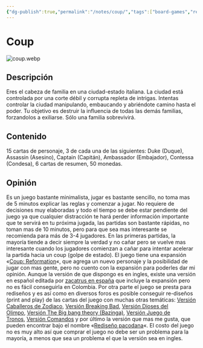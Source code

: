 ```yaml
---
{"dg-publish":true,"permalink":"/notes/coup/","tags":["board-games","references"],"created":"2025-03-10T22:35:12.437-05:00","updated":"2025-03-10T23:05:33.663-05:00"}
---
```


# Coup
![coup.webp](/img/user/Attachment/coup.webp)


## **Descripción**
Eres el cabeza de familia en una ciudad-estado italiana. La ciudad está controlada por una corte débil y corrupta repleta de intrigas. Intentas controlar la ciudad manipulando, embaucando y abriéndote camino hasta el poder. Tu objetivo es destruir la influencia de todas las demás familias, forzandolos a exiliarse. Sólo una familia sobrevivirá.

## **Contenido**
15 cartas de personaje, 3 de cada una de las siguientes: Duke (Duque), Assassin (Asesino), Captain (Capitán), Ambassador (Embajador), Contessa (Condesa), 6 cartas de resumen, 50 monedas.

## Opinión
Es un juego bastante minimalista, jugar es bastante sencillo, no toma mas de 5 minutos explicar las reglas y comenzar a jugar. No requiere de decisiones muy elaboradas y todo el tiempo se debe estar pendiente del juego ya que cualquier distracción te hará perder información importante que te servirá en tu próxima jugada, las partidas son bastante rápidas, no toman mas de 10 minutos, pero para que sea mas interesante se recomienda para más de 3-4 jugadores. En las primeras partidas, la mayoría tiende a decir siempre la verdad y no cañar pero se vuelve mas interesante cuando los jugadores comienzan a cañar para intentar acelerar la partida hacia un coup (golpe de estado). El juego tiene una expansión «[Coup: Reformation](http://boardgamegeek.com/boardgameexpansion/148931)«, que agrega un nuevo personaje y la posibilidad de jugar con mas gente, pero no cuento con la expansión para poderles dar mi opinión. Aunque la versión de que dispongo es en ingles, existe una versión en español editada por [zacatrus en españa](http://zacatrus.es/coup-ciudad-corrupta.html) que incluye la expansión pero no es fácil conseguirla en Colombia. Por otra parte el juego se presta para rediseños y es así como en diversos foros es posible conseguir re-diseños (print and play) de las cartas del juego con muchas otras temáticas: [Versión Caballeros de Zodiaco](http://labsk.net/index.php?topic=144678.0), [Versión Breaking Bad](http://labsk.net/index.php?topic=130593.0), [Versión Dioses del Olimpo](http://labsk.net/index.php?topic=104261.0), [Versión The Big bang theory (Bazinga)](http://labsk.net/index.php?topic=144566.0), [Versión Juego de Tronos](http://labsk.net/index.php?topic=141594.0), [Versión Comandos](http://labsk.net/index.php?topic=105055.0) y por último la versión que mas me gusta, que pueden encontrar bajo el nombre «[Rediseño pacodana](http://labsk.net/index.php?topic=124704.0)«. El costo del juego no es muy alto así que comprar el juego no debe ser un problema para la mayoría, a menos que sea un problema el que la versión sea en ingles.